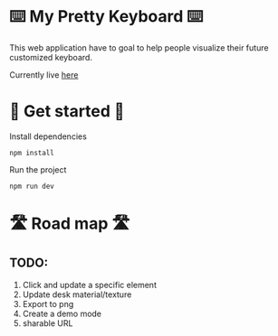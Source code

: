 # ⌨️ My Pretty Keyboard ⌨️

This web application have to goal to help people visualize their future customized keyboard.

Currently live [here](https://my-pretty-keyboard.vercel.app/)

# 🚀 Get started 🚀

Install dependencies

```
npm install
```

Run the project

```
npm run dev
```

# 🛣️ Road map 🛣️

## TODO:

1. Click and update a specific element
2. Update desk material/texture
3. Export to png
4. Create a demo mode
5. sharable URL
